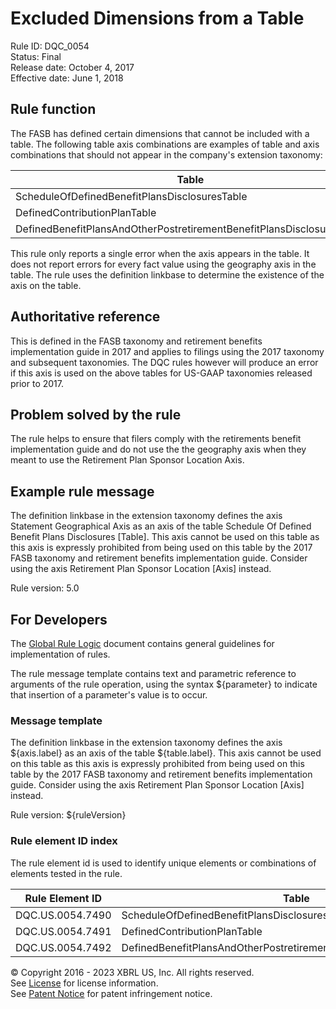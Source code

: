 # Excluded Dimensions from a Table
Rule ID: DQC_0054  
Status:  Final  
Release date: October 4, 2017  
Effective date: June 1, 2018  

## Rule function

The FASB has defined certain dimensions that cannot be included with a table. The following table axis combinations are examples of table and axis combinations that should not appear in the company's extension taxonomy:

| Table | Axis |
| --- | --- |
| ScheduleOfDefinedBenefitPlansDisclosuresTable | StatementGeographicalAxis |
| DefinedContributionPlanTable | StatementGeographicalAxis |
| DefinedBenefitPlansAndOtherPostretirementBenefitPlansDisclosuresTable | StatementGeographicalAxis |

This rule only reports a single error when the axis appears in the table. It does not report errors for every fact value using the geography axis in the table. The rule uses the definition linkbase to determine the existence of the axis on the table.  

## Authoritative reference

This is defined in the FASB taxonomy and retirement benefits implementation guide in 2017 and applies to filings using the 2017 taxonomy and subsequent taxonomies. The DQC rules however will produce an error if this axis is used on the above tables for US-GAAP taxonomies released prior to 2017.  

## Problem solved by the rule

The rule helps to ensure that filers comply with the retirements benefit implementation guide and do not use the the geography axis when they meant to use the Retirement Plan Sponsor Location Axis.  

## Example rule message

The definition linkbase in the extension taxonomy defines the axis Statement Geographical Axis as an axis of the table Schedule Of Defined Benefit Plans Disclosures [Table]. This axis cannot be used on this table as this axis is expressly prohibited from being used on this table by the 2017 FASB taxonomy and retirement benefits implementation guide. Consider using the axis Retirement Plan Sponsor Location [Axis] instead.  
  
Rule version: 5.0

## For Developers

The [Global Rule Logic](https://xbrl.us/dqc_0001) document contains general guidelines for implementation of rules.  

The rule message template contains text and parametric reference to arguments of the rule operation, using the syntax ${parameter} to indicate that insertion of a parameter's value is to occur.  

### Message template

The definition linkbase in the extension taxonomy defines the axis ${axis.label} as an axis of the table ${table.label}. This axis cannot be used on this table as this axis is expressly prohibited from being used on this table by the 2017 FASB taxonomy and retirement benefits implementation guide. Consider using the axis Retirement Plan Sponsor Location [Axis] instead.  
  
Rule version: ${ruleVersion}

### Rule element ID index

The rule element id is used to identify unique elements or combinations of elements tested in the rule. 

| Rule Element ID | Table | Axis |
| --- | --- | --- |
| DQC.US.0054.7490 | ScheduleOfDefinedBenefitPlansDisclosuresTable | StatementGeographicalAxis |
| DQC.US.0054.7491 | DefinedContributionPlanTable | StatementGeographicalAxis |
| DQC.US.0054.7492 | DefinedBenefitPlansAndOtherPostretirementBenefitPlansDisclosuresTable | StatementGeographicalAxis |

© Copyright 2016 - 2023 XBRL US, Inc. All rights reserved.   
See [License](https://xbrl.us/dqc-license) for license information.  
See [Patent Notice](https://xbrl.us/dqc-patent) for patent infringement notice.  
